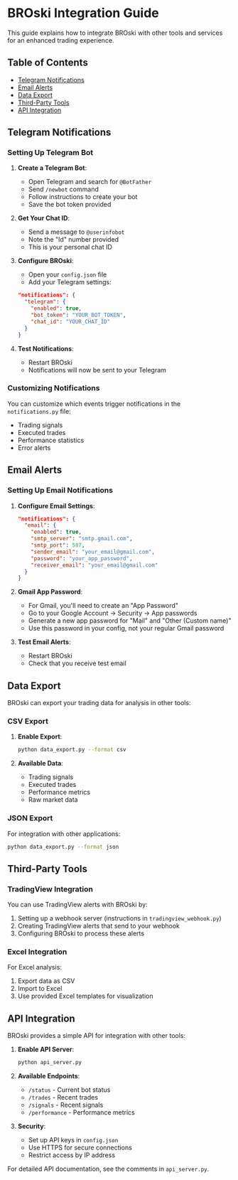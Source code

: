 # BROski Integration Guide

This guide explains how to integrate BROski with other tools and services for an enhanced trading experience.

## Table of Contents
- [Telegram Notifications](#telegram-notifications)
- [Email Alerts](#email-alerts)
- [Data Export](#data-export)
- [Third-Party Tools](#third-party-tools)
- [API Integration](#api-integration)

## Telegram Notifications

### Setting Up Telegram Bot

1. **Create a Telegram Bot**:
   - Open Telegram and search for `@BotFather`
   - Send `/newbot` command
   - Follow instructions to create your bot
   - Save the bot token provided

2. **Get Your Chat ID**:
   - Send a message to `@userinfobot`
   - Note the "Id" number provided
   - This is your personal chat ID

3. **Configure BROski**:
   - Open your `config.json` file
   - Add your Telegram settings:
   ```json
   "notifications": {
     "telegram": {
       "enabled": true,
       "bot_token": "YOUR_BOT_TOKEN",
       "chat_id": "YOUR_CHAT_ID"
     }
   }
   ```

4. **Test Notifications**:
   - Restart BROski
   - Notifications will now be sent to your Telegram

### Customizing Notifications

You can customize which events trigger notifications in the `notifications.py` file:

- Trading signals
- Executed trades
- Performance statistics
- Error alerts

## Email Alerts

### Setting Up Email Notifications

1. **Configure Email Settings**:
   ```json
   "notifications": {
     "email": {
       "enabled": true,
       "smtp_server": "smtp.gmail.com",
       "smtp_port": 587,
       "sender_email": "your_email@gmail.com",
       "password": "your_app_password",
       "receiver_email": "your_email@gmail.com"
     }
   }
   ```

2. **Gmail App Password**:
   - For Gmail, you'll need to create an "App Password"
   - Go to your Google Account → Security → App passwords
   - Generate a new app password for "Mail" and "Other (Custom name)"
   - Use this password in your config, not your regular Gmail password

3. **Test Email Alerts**:
   - Restart BROski
   - Check that you receive test email

## Data Export

BROski can export your trading data for analysis in other tools:

### CSV Export

1. **Enable Export**:
   ```bash
   python data_export.py --format csv
   ```

2. **Available Data**:
   - Trading signals
   - Executed trades
   - Performance metrics
   - Raw market data

### JSON Export

For integration with other applications:

```bash
python data_export.py --format json
```

## Third-Party Tools

### TradingView Integration

You can use TradingView alerts with BROski by:

1. Setting up a webhook server (instructions in `tradingview_webhook.py`)
2. Creating TradingView alerts that send to your webhook
3. Configuring BROski to process these alerts

### Excel Integration

For Excel analysis:
1. Export data as CSV
2. Import to Excel
3. Use provided Excel templates for visualization

## API Integration

BROski provides a simple API for integration with other tools:

1. **Enable API Server**:
   ```bash
   python api_server.py
   ```

2. **Available Endpoints**:
   - `/status` - Current bot status
   - `/trades` - Recent trades
   - `/signals` - Recent signals
   - `/performance` - Performance metrics

3. **Security**:
   - Set up API keys in `config.json`
   - Use HTTPS for secure connections
   - Restrict access by IP address

For detailed API documentation, see the comments in `api_server.py`.

